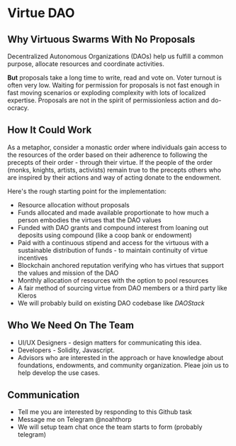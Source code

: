 # Virtue DAO

## Why Virtuous Swarms With No Proposals

Decentralized Autonomous Organizations (DAOs) help us fulfill a common purpose, allocate resources and coordinate activities.

**But** proposals take a long time to write, read and vote on. Voter turnout is often very low. Waiting for permission for proposals is not fast enough in fast moving scenarios or exploding complexity with lots of localized expertise. Proposals are not in the spirit of permissionless action and do-ocracy. 

## How It Could Work 

As a metaphor, consider a monastic order where individuals gain access to the resources of the order based on their adherence to following the precepts of their order - through their virtue. If the people of the order (monks, knights, artists, activists) remain true to the precepts others who are inspired by their actions and way of acting donate to the endowment.

Here's the rough starting point for the implementation:

* Resource allocation without proposals 
* Funds allocated and made available proportionate to how much a person embodies the virtues that the DAO values
* Funded with DAO grants and compound interest from loaning out deposits using compound (like a coop bank or endowment)
* Paid with a continuous stipend and access for the virtuous with a sustainable distribution of funds - to maintain continuity of virtue incentives
* Blockchain anchored reputation verifying who has virtues that support the values and mission of the DAO
* Monthly allocation of resources with the option to pool resources
* A fair method of sourcing virtue from DAO members or a third party like Kleros
* We will probably build on existing DAO codebase like *DAOStack*

## Who We Need On The Team

* UI/UX Designers - design matters for communicating this idea.
* Developers - Solidity, Javascript.
* Advisors who are interested in the approach or have knowledge about foundations, endowments, and community organization. Pleae join us to help develop the use cases.

## Communication

* Tell me you are interested by responding to this Github task
* Message me on Telegram @noahthorp
* We will setup team chat once the team starts to form (probably telegram)
